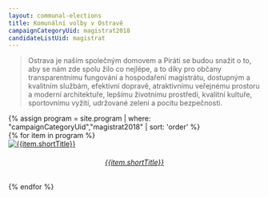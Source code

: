 ```yaml
---
layout: communal-elections
title: Komunální volby v Ostravě
campaignCategoryUid: magistrat2018
candidateListUid: magistrat
---
```


> Ostrava je naším společným domovem a Piráti se budou snažit o to, aby se nám zde spolu žilo co nejlépe, a to díky pro občany transparentnímu fungování a hospodaření magistrátu, dostupným a kvalitním službám, efektivní dopravě, atraktivnímu veřejnému prostoru a moderní architektuře, lepšímu životnímu prostředí, kvalitní kultuře, sportovnímu vyžití, udržované zeleni a pocitu bezpečnosti.

<section class="o-section o-section--spaceBot">
  <div class="o-section-inner">
    <div class="o-section-block">
      <div class="c-BasicPage">
        <div class="c-BasicPage-content">
          {% assign program = site.program | where: "campaignCategoryUid","magistrat2018" | sort: 'order' %}
          <div class="row small-up-3 medium-up-5 large-up-7">
            {% for item in program %}
              <div class="column column-block">
                <a href="{{ item.url | relative_url }}">
                  <img class="program-icon" src="{{ item.img | prepend: 'assets/img/' | relative_url }}" alt="{{item.shortTitle}}" />
                  <center>
                    <h6>{{item.shortTitle}}</h6>
                  </center>
                </a>
              </div>
            {% endfor %}
          </div>
        </div>
      </div>
    </div>
  </div>
</section>
